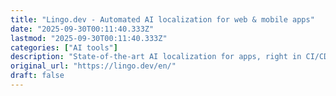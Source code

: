 ```yaml
---
title: "Lingo.dev - Automated AI localization for web & mobile apps"
date: "2025-09-30T00:11:40.333Z"
lastmod: "2025-09-30T00:11:40.333Z"
categories: ["AI tools"]
description: "State-of-the-art AI localization for apps, right in CI/CD. Ship faster, release more often, and have more paying customers."
original_url: "https://lingo.dev/en/"
draft: false
---
```

